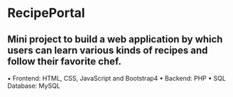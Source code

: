 # RecipePortal

## Mini project to build a web application by which users can learn various kinds of recipes and follow their favorite chef.
  ▪ Frontend: HTML, CSS, JavaScript and Bootstrap4
  ▪ Backend: PHP
  ▪ SQL Database: MySQL
 
